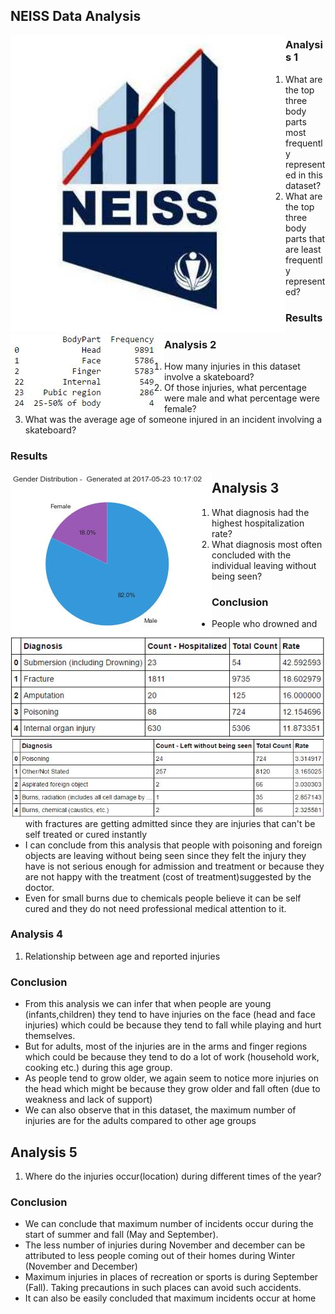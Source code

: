 
## NEISS Data Analysis

<img src="images/NEISS.JPG" align="left">

### Analysis 1

1. What are the top three body parts most frequently represented in this dataset?
2. What are the top three body parts that are least frequently represented?

### Results

<img src="images/top_least_parts.JPG" align="left">

### Analysis 2
1. How many injuries in this dataset involve a skateboard?
2. Of those injuries, what percentage were male and what percentage were female?
3. What was the average age of someone injured in an incident involving a skateboard?


### Results

<img src="images/analysis_2.JPG" align="left">

## Analysis 3
1. What diagnosis had the highest hospitalization rate? 
2. What diagnosis most often concluded with the individual leaving without being seen?


<img src="images/analysis_3.JPG" align="left">

<img src="images/analysis_3_2.JPG" align="left">

### Conclusion
* People who drowned and with fractures are getting admitted since they are injuries that can't be self treated or cured instantly 
* I can conclude from this analysis that people  with poisoning and foreign objects are leaving without being seen since they felt the injury they have is not serious enough for admission and treatment or because they are not happy with the treatment (cost of treatment)suggested by the doctor.
* Even for small burns due to chemicals people believe it can be self cured and they do not need professional medical attention to it.




### Analysis 4

1. Relationship between age and reported injuries


### Conclusion
* From this analysis we can  infer that when people are young (infants,children) they tend to have injuries on the face (head and face injuries) which could be because they tend to fall while playing and hurt themselves.
* But for  adults, most of the injuries are in the arms and finger regions which could be because they tend to do a lot of work (household work, cooking etc.) during this age group. 
* As people tend to grow older, we again seem to notice more injuries on the head which might be because they grow older and fall often (due to weakness and lack of support)
* We can also observe that in this dataset, the maximum number of injuries are for the adults compared to other age groups

## Analysis 5
1. Where do the injuries occur(location) during different times of the year? 

### Conclusion
* We can conclude that maximum number of incidents occur during the start of summer and fall (May and September).
* The less number of injuries during November and december can be attributed to less people coming out of their homes during Winter (November and December)
* Maximum injuries in places of recreation or sports is during September (Fall). Taking precautions in such places can avoid such accidents.
* It can also be easily concluded that maximum incidents occur at home
